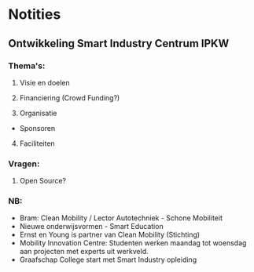 # Notities

## Ontwikkeling Smart Industry Centrum IPKW

### Thema's:

1. Visie en doelen


2. Financiering (Crowd Funding?)


3. Organisatie
+ Sponsoren


4. Faciliteiten


### Vragen:
1. Open Source?


### NB:

+ Bram: Clean Mobility / Lector Autotechniek - Schone Mobiliteit
+ Nieuwe onderwijsvormen - Smart Education
+ Ernst en Young is partner van Clean Mobility (Stichting)
+ Mobility Innovation Centre: Studenten werken maandag tot woensdag aan projecten met experts uit werkveld.
+ Graafschap College start met Smart Industry opleiding




